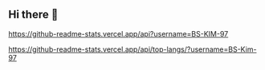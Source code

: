 ## Hi there 👋

https://github-readme-stats.vercel.app/api?username=BS-KIM-97

https://github-readme-stats.vercel.app/api/top-langs/?username=BS-Kim-97

<!--
**BS-KIM-97/BS-kim-97** is a ✨ _special_ ✨ repository because its `README.md` (this file) appears on your GitHub profile.

Here are some ideas to get you started:

- 🔭 I’m currently working on ...
- 🌱 I’m currently learning ...
- 👯 I’m looking to collaborate on ...
- 🤔 I’m looking for help with ...
- 💬 Ask me about ...
- 📫 How to reach me: ...
- 😄 Pronouns: ...
- ⚡ Fun fact: ...
-->
